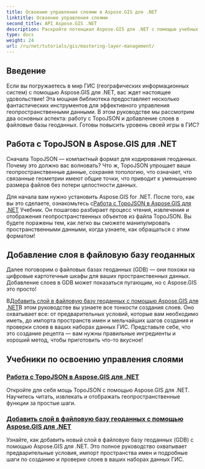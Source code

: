 ```yaml
---
title: Освоение управления слоями в Aspose.GIS для .NET
linktitle: Освоение управления слоями
second_title: API Aspose.GIS .NET
description: Раскройте потенциал Aspose.GIS для .NET с помощью учебных пособий по TopoJSON и файловым базам геоданных. Упростите управление слоями.
type: docs
weight: 24
url: /ru/net/tutorials/gis/mastering-layer-management/
---
```

## Введение

Если вы погружаетесь в мир ГИС (географических информационных систем) с помощью Aspose.GIS для .NET, вас ждет настоящее удовольствие! Эта мощная библиотека предоставляет несколько фантастических инструментов для эффективного управления геопространственными данными. В этом руководстве мы рассмотрим два основных аспекта: работу с TopoJSON и добавление слоев в файловые базы геоданных. Готовы повысить уровень своей игры в ГИС?

## Работа с TopoJSON в Aspose.GIS для .NET

Сначала TopoJSON — компактный формат для кодирования геоданных. Почему это должно вас волновать? Что ж, TopoJSON упрощает ваши геопространственные данные, сохраняя топологию, что означает, что связанные геометрии имеют общие точки, что приводит к уменьшению размера файлов без потери целостности данных. 

 Для начала вам нужно установить Aspose.GIS for .NET. После того, как вы это сделаете, ознакомьтесь с[Работа с TopoJSON в Aspose.GIS для .NET](./working-with-topojson/) Учебник. Он пошагово разбирает процесс чтения, извлечения и отображения геопространственных объектов из файла TopoJSON. Вы будете поражены тем, как легко вы сможете манипулировать пространственными данными, когда узнаете, как обращаться с этим форматом!

## Добавление слоя в файловую базу геоданных

Далее поговорим о файловых базах геоданных (GDB) — они похожи на цифровые картотечные шкафы для ваших пространственных данных. Добавление слоев в GDB может показаться пугающим, но с Aspose.GIS это просто! 

 В[Добавить слой в файловую базу геоданных с помощью Aspose.GIS для .NET](./add-layer-to-file-geo-database/)В этом руководстве вы узнаете все тонкости создания слоев. Оно охватывает все: от предварительных условий, которые вам необходимо иметь, до импорта пространств имен и мельчайших шагов создания и проверки слоев в ваших наборах данных ГИС. Представьте себе, что это создание рецепта — вам нужны правильные ингредиенты и хороший метод, чтобы приготовить что-то вкусное!

## Учебники по освоению управления слоями
### [Работа с TopoJSON в Aspose.GIS для .NET](./working-with-topojson/)
Откройте для себя мощь TopoJSON с помощью Aspose.GIS для .NET. Научитесь читать, извлекать и отображать геопространственные функции за простые шаги.
### [Добавить слой в файловую базу геоданных с помощью Aspose.GIS для .NET](./add-layer-to-file-geo-database/)
Узнайте, как добавить новый слой в файловую базу геоданных (GDB) с помощью Aspose.GIS для .NET. Это полное руководство охватывает предварительные условия, импорт пространства имен и подробные шаги по созданию и проверке слоев в ваших наборах данных ГИС.